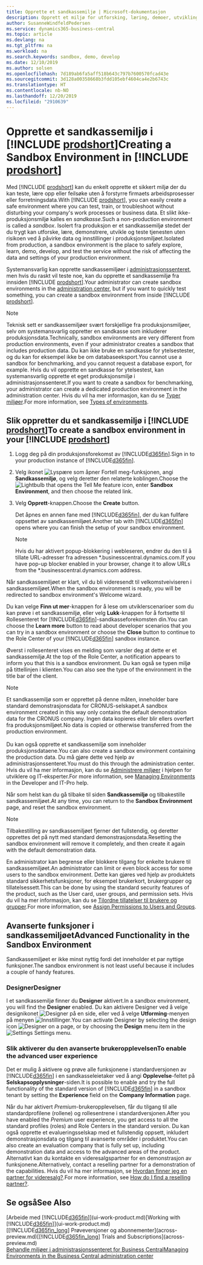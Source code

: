 ```yaml
---
title: Opprette et sandkassemiljø | Microsoft-dokumentasjon
description: Opprett et miljø for utforsking, læring, demoer, utvikling og testing.
author: SusanneWindfeldPedersen
ms.service: dynamics365-business-central
ms.topic: article
ms.devlang: na
ms.tgt_pltfrm: na
ms.workload: na
ms.search.keywords: sandbox, demo, develop
ms.date: 12/10/2019
ms.author: solsen
ms.openlocfilehash: 7d189ab6fa5aff518b643c797b7600570fcad43e
ms.sourcegitcommit: 3d128a00358668b3fdd105ebf4604ca4e2b6743c
ms.translationtype: HT
ms.contentlocale: nb-NO
ms.lasthandoff: 12/20/2019
ms.locfileid: "2910639"
---
```

# <a name="creating-a-sandbox-environment-in-include-prodshortincludesprodshortmd"></a><span data-ttu-id="73a89-103">Opprette et sandkassemiljø i [!INCLUDE [prodshort](includes/prodshort.md)]</span><span class="sxs-lookup"><span data-stu-id="73a89-103">Creating a Sandbox Environment in [!INCLUDE [prodshort](includes/prodshort.md)]</span></span>

<span data-ttu-id="73a89-104">Med [!INCLUDE [prodshort](includes/prodshort.md)] kan du enkelt opprette et sikkert miljø der du kan teste, lære opp eller feilsøke uten å forstyrre firmaets arbeidsprosesser eller forretningsdata.</span><span class="sxs-lookup"><span data-stu-id="73a89-104">With [!INCLUDE [prodshort](includes/prodshort.md)], you can easily create a safe environment where you can test, train, or troubleshoot without disturbing your company's work processes or business data.</span></span> <span data-ttu-id="73a89-105">Et slikt ikke-produksjonsmiljø kalles en *sandkasse*.</span><span class="sxs-lookup"><span data-stu-id="73a89-105">Such a non-production environment is called a *sandbox*.</span></span> <span data-ttu-id="73a89-106">Isolert fra produksjon er et sandkassemiljø stedet der du trygt kan utforske, lære, demonstrere, utvikle og teste tjenesten uten risikoen ved å påvirke data og innstillinger i produksjonsmiljøet.</span><span class="sxs-lookup"><span data-stu-id="73a89-106">Isolated from production, a sandbox environment is the place to safely explore, learn, demo, develop, and test the service without the risk of affecting the data and settings of your production environment.</span></span>  

<span data-ttu-id="73a89-107">Systemansvarlig kan opprette sandkassemiljøer i [administrasjonssenteret](/dynamics365/business-central/dev-itpro/administration/tenant-admin-center-environments?toc=/dynamics365/business-central/toc.json), men hvis du raskt vil teste noe, kan du opprette et sandkassemiljø fra innsiden [!INCLUDE [prodshort](includes/prodshort.md)].</span><span class="sxs-lookup"><span data-stu-id="73a89-107">Your administrator can create sandbox environments in the [administration center](/dynamics365/business-central/dev-itpro/administration/tenant-admin-center-environments?toc=/dynamics365/business-central/toc.json), but if you want to quickly test something, you can create a sandbox environment from inside [!INCLUDE [prodshort](includes/prodshort.md)].</span></span>  

> [!NOTE]
> <span data-ttu-id="73a89-108">Teknisk sett er sandkassemiljøer svært forskjellige fra produksjonsmiljøer, selv om systemansvarlig oppretter en sandkasse som inkluderer produksjonsdata.</span><span class="sxs-lookup"><span data-stu-id="73a89-108">Technically, sandbox environments are very different from production environments, even if your administrator creates a sandbox that includes production data.</span></span> <span data-ttu-id="73a89-109">Du kan ikke bruke en sandkasse for ytelsestester, og du kan for eksempel ikke be om databaseeksport.</span><span class="sxs-lookup"><span data-stu-id="73a89-109">You cannot use a sandbox for benchmarking, and you cannot request a database export, for example.</span></span> <span data-ttu-id="73a89-110">Hvis du vil opprette en sandkasse for ytelsestest, kan systemansvarlig opprette et eget produksjonsmiljø i administrasjonssenteret.</span><span class="sxs-lookup"><span data-stu-id="73a89-110">If you want to create a sandbox for benchmarking, your administrator can create a dedicated production environment in the administration center.</span></span> <span data-ttu-id="73a89-111">Hvis du vil ha mer informasjon, kan du se [Typer miljøer](/dynamics365/business-central/dev-itpro/administration/tenant-admin-center-environments#types-of-environments).</span><span class="sxs-lookup"><span data-stu-id="73a89-111">For more information, see [Types of environments](/dynamics365/business-central/dev-itpro/administration/tenant-admin-center-environments#types-of-environments).</span></span>

## <a name="to-create-a-sandbox-environment-in-your-include-prodshortincludesprodshortmd"></a><span data-ttu-id="73a89-112">Slik oppretter du et sandkassemiljø i [!INCLUDE [prodshort](includes/prodshort.md)]</span><span class="sxs-lookup"><span data-stu-id="73a89-112">To create a sandbox environment in your [!INCLUDE [prodshort](includes/prodshort.md)]</span></span>

1. <span data-ttu-id="73a89-113">Logg deg på din produksjonsforekomst av [!INCLUDE[d365fin](includes/d365fin_md.md)].</span><span class="sxs-lookup"><span data-stu-id="73a89-113">Sign in to your production instance of [!INCLUDE[d365fin](includes/d365fin_md.md)].</span></span>

2. <span data-ttu-id="73a89-114">Velg ikonet ![Lyspære som åpner Fortell meg-funksjonen](media/ui-search/search_small.png "Fortell hva du vil gjøre"), angi **Sandkassemiljø**, og velg deretter den relaterte koblingen.</span><span class="sxs-lookup"><span data-stu-id="73a89-114">Choose the ![Lightbulb that opens the Tell Me feature](media/ui-search/search_small.png "Tell me what you want to do") icon, enter **Sandbox Environment**, and then choose the related link.</span></span>
    <!-- ![Sandbox Environment Setup](./media/across-sandbox/sandbox-environment-setup.png) -->
3. <span data-ttu-id="73a89-115">Velg **Opprett**-knappen.</span><span class="sxs-lookup"><span data-stu-id="73a89-115">Choose the **Create** button.</span></span>  

    <span data-ttu-id="73a89-116">Det åpnes en annen fane med [!INCLUDE[d365fin](includes/d365fin_md.md)], der du kan fullføre oppsettet av sandkassemiljøet.</span><span class="sxs-lookup"><span data-stu-id="73a89-116">Another tab with [!INCLUDE[d365fin](includes/d365fin_md.md)] opens where you can finish the setup of your sandbox environment.</span></span>

    > [!NOTE]  
    >  <span data-ttu-id="73a89-117">Hvis du har aktivert popup-blokkering i webleseren, endrer du den til å tillate URL-adresser fra adressen \*.businesscentral.dynamics.com.</span><span class="sxs-lookup"><span data-stu-id="73a89-117">If you have pop-up blocker enabled in your browser, change it to allow URLs from the \*.businesscentral.dynamics.com address.</span></span>

<span data-ttu-id="73a89-118">Når sandkassemiljøet er klart, vil du bli videresendt til velkomstveiviseren i sandkassemiljøet.</span><span class="sxs-lookup"><span data-stu-id="73a89-118">When the sandbox environment is ready, you will be redirected to sandbox environment's Welcome wizard.</span></span>
<!-- ![Sandbox Welcome Wizard](./media/across-sandbox/sandbox-wizard.png) -->

<span data-ttu-id="73a89-119">Du kan velge **Finn ut mer**-knappen for å lese om utviklerscenarioer som du kan prøve i et sandkassemiljø, eller velg **Lukk**-knappen for å fortsette til Rollesenteret for [!INCLUDE[d365fin](includes/d365fin_md.md)]-sandkasseforekomsten din.</span><span class="sxs-lookup"><span data-stu-id="73a89-119">You can choose the **Learn more** button to read about developer scenarios that you can try in a sandbox environment or choose the **Close** button to continue to the Role Center of your [!INCLUDE[d365fin](includes/d365fin_md.md)] sandbox instance.</span></span>

<span data-ttu-id="73a89-120">Øverst i rollesenteret vises en melding som varsler deg at dette er et sandkassemiljø.</span><span class="sxs-lookup"><span data-stu-id="73a89-120">At the top of the Role Center, a notification appears to inform you that this is a sandbox environment.</span></span> <span data-ttu-id="73a89-121">Du kan også se typen miljø på tittellinjen i klienten.</span><span class="sxs-lookup"><span data-stu-id="73a89-121">You can also see the type of the environment in the title bar of the client.</span></span>
    <!-- ![Sandbox RoleCenter Notification](./media/across-sandbox/sandbox-rolecenter-notification.png) -->

> [!NOTE]
> <span data-ttu-id="73a89-122">Et sandkassemiljø som er opprettet på denne måten, inneholder bare standard demonstrasjonsdata for CRONUS-selskapet.</span><span class="sxs-lookup"><span data-stu-id="73a89-122">A sandbox environment created in this way only contains the default demonstration data for the CRONUS company.</span></span> <span data-ttu-id="73a89-123">Ingen data kopieres eller blir ellers overført fra produksjonsmiljøet.</span><span class="sxs-lookup"><span data-stu-id="73a89-123">No data is copied or otherwise transferred from the production environment.</span></span><br /><br />
> <span data-ttu-id="73a89-124">Du kan også opprette et sandkassemiljø som inneholder produksjonsdataene.</span><span class="sxs-lookup"><span data-stu-id="73a89-124">You can also create a sandbox environment containing the production data.</span></span> <span data-ttu-id="73a89-125">Du må gjøre dette ved hjelp av administrasjonssenteret.</span><span class="sxs-lookup"><span data-stu-id="73a89-125">You must do this through the administration center.</span></span> <span data-ttu-id="73a89-126">Hvis du vil ha mer informasjon, kan du se [Administrere miljøer](/dynamics365/business-central/dev-itpro/administration/tenant-admin-center-environments) i hjelpen for utviklere og IT-eksperter.</span><span class="sxs-lookup"><span data-stu-id="73a89-126">For more information, see [Managing Environments](/dynamics365/business-central/dev-itpro/administration/tenant-admin-center-environments) in the Developer and IT-Pro help.</span></span>

<span data-ttu-id="73a89-127">Når som helst kan du gå tilbake til siden **Sandkassemiljø** og tilbakestille sandkassemiljøet.</span><span class="sxs-lookup"><span data-stu-id="73a89-127">At any time, you can return to the **Sandbox Environment** page, and reset the sandbox environment.</span></span>

> [!NOTE]  
> <span data-ttu-id="73a89-128">Tilbakestilling av sandkassemiljøet fjerner det fullstendig, og deretter opprettes det på nytt med standard demonstrasjonsdata.</span><span class="sxs-lookup"><span data-stu-id="73a89-128">Resetting the sandbox environment will remove it completely, and then create it again with the default demonstration data.</span></span>  

<!--To switch between your production and sandbox environments, you can use the Business Central app launcher.
    ![Sandbox Dynamics365 Menu](./media/across-sandbox/sandbox-dynamics365-menu.png) -->

<span data-ttu-id="73a89-129">En administrator kan begrense eller blokkere tilgang for enkelte brukere til sandkassemiljøet.</span><span class="sxs-lookup"><span data-stu-id="73a89-129">An administrator can limit or even block access for some users to the sandbox environment.</span></span> <span data-ttu-id="73a89-130">Dette kan gjøres ved hjelp av produktets standard sikkerhetsfunksjoner, for eksempel brukerkort, brukergrupper og tillatelsessett.</span><span class="sxs-lookup"><span data-stu-id="73a89-130">This can be done by using the standard security features of the product, such as the User card, user groups, and permission sets.</span></span> <span data-ttu-id="73a89-131">Hvis du vil ha mer informasjon, kan du se [Tilordne tillatelser til brukere og grupper](ui-define-granular-permissions.md).</span><span class="sxs-lookup"><span data-stu-id="73a89-131">For more information, see [Assign Permissions to Users and Groups](ui-define-granular-permissions.md).</span></span>  

<!-- ![Sandbox Permission Sets](./media/across-sandbox/sandbox-permission-sets.png) -->

## <a name="advanced-functionality-in-the-sandbox-environment"></a><span data-ttu-id="73a89-132">Avanserte funksjoner i sandkassemiljøet</span><span class="sxs-lookup"><span data-stu-id="73a89-132">Advanced Functionality in the Sandbox Environment</span></span>

<span data-ttu-id="73a89-133">Sandkassemiljøet er ikke minst nyttig fordi det inneholder et par nyttige funksjoner.</span><span class="sxs-lookup"><span data-stu-id="73a89-133">The sandbox environment is not least useful because it includes a couple of handy features.</span></span>

### <a name="designer"></a><span data-ttu-id="73a89-134">Designer</span><span class="sxs-lookup"><span data-stu-id="73a89-134">Designer</span></span>

<span data-ttu-id="73a89-135">I et sandkassemiljø finner du **Designer** aktivert.</span><span class="sxs-lookup"><span data-stu-id="73a89-135">In a sandbox environment, you will find the **Designer** enabled.</span></span> <span data-ttu-id="73a89-136">Du kan aktivere Designer ved å velge designikonet ![Designer](./media/across-sandbox/sandbox-inclient-design-icon.png) på en side, eller ved å velge **Utforming**-menyen på menyen ![Innstillinger](media/ui-experience/settings_icon_small.png).</span><span class="sxs-lookup"><span data-stu-id="73a89-136">You can activate Designer by selecting the design icon ![Designer](./media/across-sandbox/sandbox-inclient-design-icon.png) on a page, or by choosing the **Design** menu item in the ![Settings](media/ui-experience/settings_icon_small.png) Settings menu.</span></span>

<!-- ![In-client Designer](./media/across-sandbox/sandbox-inclient-designer.png) -->

### <a name="to-enable-the-advanced-user-experience"></a><span data-ttu-id="73a89-137">Slik aktiverer du den avanserte brukeropplevelsen</span><span class="sxs-lookup"><span data-stu-id="73a89-137">To enable the advanced user experience</span></span>
<span data-ttu-id="73a89-138">Det er mulig å aktivere og prøve alle funksjonene i standardversjonen av [!INCLUDE[d365fin](includes/d365fin_md.md)] i en sandkasseleietaker ved å angi **Opplevelse**-feltet på **Selskapsopplysninger**-siden.</span><span class="sxs-lookup"><span data-stu-id="73a89-138">It is possible to enable and try the full functionality of the standard version of [!INCLUDE[d365fin](includes/d365fin_md.md)] in a sandbox tenant by setting the **Experience** field on the **Company Information** page.</span></span>

<!-- ![Sandbox Environment Advanced](./media/across-sandbox/sandbox-advanced.png) -->

<!-- ![Sandbox Production](./media/across-sandbox/sandbox-production.png) -->

<span data-ttu-id="73a89-139">Når du har aktivert *Premium*-brukeropplevelsen, får du tilgang til alle standardprofilene (rollene) og rollesentrene i standardversjonen.</span><span class="sxs-lookup"><span data-stu-id="73a89-139">After you have enabled the *Premium* user experience, you get access to all the standard profiles (roles) and Role Centers in the standard version.</span></span> <span data-ttu-id="73a89-140">Du kan også opprette et evalueringsselskap med et fullstendig oppsett, inkludert demonstrasjonsdata og tilgang til avanserte områder i produktet.</span><span class="sxs-lookup"><span data-stu-id="73a89-140">You can also create an evaluation company that is fully set up, including demonstration data and access to the advanced areas of the product.</span></span> <span data-ttu-id="73a89-141">Alternativt kan du kontakte en videresalgspartner for en demonstrasjon av funksjonene.</span><span class="sxs-lookup"><span data-stu-id="73a89-141">Alternatively, contact a reselling partner for a demonstration of the capabilities.</span></span> <span data-ttu-id="73a89-142">Hvis du vil ha mer informasjon, se [Hvordan finner jeg en partner for videresalg?](across-faq.md#findpartner).</span><span class="sxs-lookup"><span data-stu-id="73a89-142">For more information, see [How do I find a reselling partner?](across-faq.md#findpartner).</span></span>  

<!-- ![Sandbox New Company](./media/across-sandbox/sandbox-newcompany.png) -->

## <a name="see-also"></a><span data-ttu-id="73a89-143">Se også</span><span class="sxs-lookup"><span data-stu-id="73a89-143">See Also</span></span>

<span data-ttu-id="73a89-144">[Arbeide med [!INCLUDE[d365fin](includes/d365fin_md.md)]](ui-work-product.md)</span><span class="sxs-lookup"><span data-stu-id="73a89-144">[Working with [!INCLUDE[d365fin](includes/d365fin_md.md)]](ui-work-product.md)</span></span>  
<span data-ttu-id="73a89-145">[[!INCLUDE[d365fin_long](includes/d365fin_long_md.md)] Prøveversjoner og abonnementer](across-preview.md)</span><span class="sxs-lookup"><span data-stu-id="73a89-145">[[!INCLUDE[d365fin_long](includes/d365fin_long_md.md)] Trials and Subscriptions](across-preview.md)</span></span>  
[<span data-ttu-id="73a89-146">Behandle miljøer i administrasjonssenteret for Business Central</span><span class="sxs-lookup"><span data-stu-id="73a89-146">Managing Environments in the Business Central administration center</span></span>](/dynamics365/business-central/dev-itpro/administration/tenant-admin-center-environments)  
